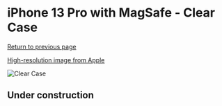 # iPhone 13 Pro with MagSafe - Clear Case

[Return to previous page](/iphone_13)

[High-resolution image from Apple](https://store.storeimages.cdn-apple.com/8756/as-images.apple.com/is/MM2Y3?wid=4500&hei=4500&fmt=png)

<div style="width: 500px"><img src="/almost_uncompressed/MM2Y3.webp" alt="Clear Case"></div>

## Under construction
